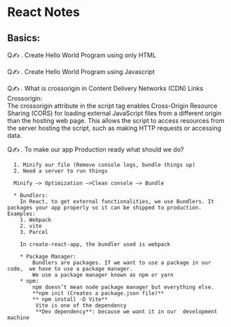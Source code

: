  # React Notes                                                                          

## Basics:   
Q✍️ . Create Hello World Program using only HTML 

Q✍️ . Create Hello World Program using Javascript 

Q✍️ . What is crossorigin in Content Delivery  Networks  (CDN) Links   
      Crossorigin:  
                The crossorigin attribute in the script tag enables Cross-Origin  Resource Sharing (CORS) for loading 
          external JavaScript files from a  different origin than the hosting web page. This allows the script to 
          access resources from the server hosting the script, such as making  HTTP requests or accessing data. 

Q✍️ . To make our app Production ready what should we do? 

      1. Minify our file (Remove console logs, bundle things up) 
      2. Need a server to run things

      Minify —> Optimization —>Clean console —> Bundle 

      * Bundlers: 
        In React, to get external functionalities, we use Bundlers. It  packages your app properly so it can be shipped to production. Examples: 
        1. Webpack 
        2. vite 
        3. Parcel 

        In create-react-app, the bundler used is webpack 

        * Package Manager: 
            Bundlers are packages. If we want to use a package in our code,  we have to use a package manager.  
            We use a package manager known as npm or yarn 
        * npm: 
            npm doesn’t mean node package manager but everything else. 
            **npm init (Creates a package.json file)**
            ** npm install -D Vite**
             Vite is one of the dependency 
             **Dev dependency**: because we want it in our  development machine 







